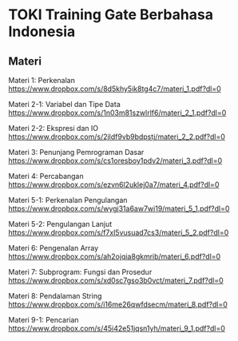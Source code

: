 # TOKI Training Gate Berbahasa Indonesia

## Materi

Materi 1: Perkenalan
https://www.dropbox.com/s/8d5khy5ik8tg4c7/materi_1.pdf?dl=0

Materi 2-1: Variabel dan Tipe Data
https://www.dropbox.com/s/1n03m81szwlrlf6/materi_2_1.pdf?dl=0

Materi 2-2: Ekspresi dan IO
https://www.dropbox.com/s/2jldf9vb9bdpstj/materi_2_2.pdf?dl=0

Materi 3: Penunjang Pemrograman Dasar
https://www.dropbox.com/s/cs1oresboy1pdv2/materi_3.pdf?dl=0

Materi 4: Percabangan
https://www.dropbox.com/s/ezvn6l2uklej0a7/materi_4.pdf?dl=0

Materi 5-1: Perkenalan Pengulangan
https://www.dropbox.com/s/wygj31a6aw7wi19/materi_5_1.pdf?dl=0

Materi 5-2: Pengulangan Lanjut
https://www.dropbox.com/s/f7xl5vusuad7cs3/materi_5_2.pdf?dl=0

Materi 6: Pengenalan Array
https://www.dropbox.com/s/ah2ojqia8gkmrib/materi_6.pdf?dl=0

Materi 7: Subprogram: Fungsi dan Prosedur
https://www.dropbox.com/s/xd0sc7gso3b0vct/materi_7.pdf?dl=0

Materi 8: Pendalaman String
https://www.dropbox.com/s/i16me26qwfdsecm/materi_8.pdf?dl=0

Materi 9-1: Pencarian
https://www.dropbox.com/s/45i42e51jqsn1yh/materi_9_1.pdf?dl=0
